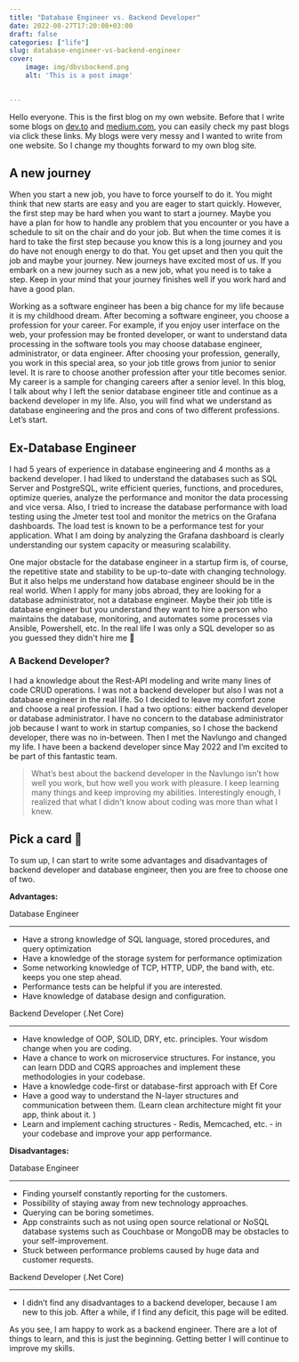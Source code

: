 ```yaml
---
title: "Database Engineer vs. Backend Developer"
date: 2022-08-27T17:20:08+03:00
draft: false
categories: ["life"]
slug: database-engineer-vs-backend-engineer
cover: 
    image: img/dbvsbackend.png
    alt: 'This is a post image'
    

---
```



Hello everyone. This is the first blog on my own website. Before that I write  some blogs on [dev.to](https://dev.to/byksy) and [medium.com](https://mbyksy.medium.com/), you can easily check my past blogs via click these links. My blogs were very messy and I wanted to write from one website. So I change my thoughts forward to my own blog site. 

## A new journey

When you start a new job, you have to force yourself to do it. You might think that new starts are easy and you are eager to start quickly. However, the first step may be hard when you want to start a journey. Maybe you have a plan for how to handle any problem that you encounter or you have a schedule to sit on the chair and do your job. But when the time comes it is hard to take the first step because you know this is a long journey and you do have not enough energy to do that. You get upset and then you quit the job and maybe your journey. New journeys have excited most of us. If you embark on a new journey such as a new job, what you need is to take a step. Keep in your mind that your journey finishes well if you work hard and have a good plan.

Working as a software engineer has been a big chance for my life because it is my childhood dream. After becoming a software engineer, you choose a profession for your career. For example, if you enjoy user interface on the web, your profession may be fronted developer, or want to understand data processing in the software tools you may choose database engineer, administrator, or data engineer. After choosing your profession, generally, you work in this special area, so your job title grows from junior to senior level. It is rare to choose another profession after your title becomes senior. My career is a sample for changing careers after a senior level. In this blog, I talk about why I left the senior database engineer title and continue as a backend developer in my life. Also, you will find what we understand as database engineering and the pros and cons of two different professions. Let’s start.

## Ex-Database Engineer 

I had 5 years of experience in database engineering and 4 months as a backend developer. I had liked to understand the databases such as SQL Server and PostgreSQL, write efficient queries, functions, and procedures, optimize queries, analyze the performance and monitor the data processing and vice versa. Also, I tried to increase the database performance with load testing using the Jmeter test tool and monitor the metrics on the Grafana dashboards. The load test is known to be a performance test for your application. What I am doing by analyzing the Grafana dashboard is clearly understanding our system capacity or measuring scalability.

One major obstacle for the database engineer in a startup firm is, of course, the repetitive state and stability to be up-to-date with changing technology. But it also helps me understand how database engineer should be in the real world. When I apply for many jobs abroad, they are looking for a database administrator, not a database engineer. Maybe their job title is database engineer but you understand they want to hire a person who maintains the database, monitoring, and automates some processes via Ansible, Powershell, etc. In the real life I was only a SQL developer so as you guessed they didn't hire me 🙂 

### A Backend Developer?

I had a knowledge about the Rest-API modeling and write many lines of code CRUD operations. I was not a backend developer but also I was not a database engineer in the real life. So I decided to leave my comfort zone and choose a real profession. I had a two options: either backend developer or database administrator. I have no concern to the database administrator job because I want to work in startup companies, so I chose the backend developer, there was no in-between. Then I met the Navlungo and changed my life. I have been a backend developer since May 2022 and I’m excited to be part of this fantastic team.

> What’s best about the backend developer in the Navlungo isn’t how well you work, but how well you work with pleasure. I keep learning many things and keep improving my abilities. Interestingly enough, I realized that what I didn't know about coding was more than what I knew.
> 

## Pick a card 🙂

To sum up, I can start to write some advantages and disadvantages of backend developer and database engineer, then you are free to choose one of two.

**Advantages:**

Database Engineer

---

- Have a strong knowledge of SQL language, stored procedures, and query optimization
- Have a knowledge of the storage system for performance optimization
- Some networking knowledge of TCP, HTTP, UDP, the band with, etc. keeps you one step ahead.
- Performance tests can be helpful if you are interested.
- Have knowledge of database design and configuration.

Backend Developer (.Net Core)

---

- Have knowledge of OOP, SOLID, DRY, etc. principles. Your wisdom change when you are coding.
- Have a chance to work on microservice structures. For instance, you can learn DDD and CQRS approaches and implement these methodologies in your codebase.
- Have a knowledge code-first or database-first approach with Ef Core
- Have a good way to understand the N-layer structures and communication between them. (Learn clean architecture might fit your app, think about it. )
- Learn and implement caching structures - Redis, Memcached, etc. - in your codebase and improve your app performance.

**Disadvantages:**

Database Engineer

---
- Finding yourself constantly reporting for the customers.
- Possibility of staying away from new technology approaches.
- Querying can be boring sometimes.
- App constraints such as not using open source relational or NoSQL database systems such as Couchbase or MongoDB may be obstacles to your self-improvement.
- Stuck between performance problems caused by huge data and customer requests.

Backend Developer (.Net Core)

---
- I didn’t find any disadvantages to a backend developer, because I am new to this job. After a while, if I find any deficit, this page will be edited.

As you see, I am happy to work as a backend engineer. There are a lot of things to learn, and this is just the beginning. Getting better I will continue to improve my skills.
